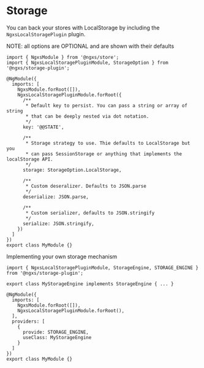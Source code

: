 # Storage

You can back your stores with LocalStorage by including the `NgxsLocalStoragePlugin` plugin.

NOTE: all options are OPTIONAL and are shown with their defaults

```TS
import { NgxsModule } from '@ngxs/store';
import { NgxsLocalStoragePluginModule, StorageOption } from '@ngxs/storage-plugin';

@NgModule({
  imports: [
    NgxsModule.forRoot([]),
    NgxsLocalStoragePluginModule.forRoot({
      /**
       * Default key to persist. You can pass a string or array of string
       * that can be deeply nested via dot notation.
       */
      key: '@@STATE',

      /**
       * Storage strategy to use. Thie defaults to LocalStorage but you
       * can pass SessionStorage or anything that implements the localStorage API.
       */
      storage: StorageOption.LocalStorage,

      /**
       * Custom deseralizer. Defaults to JSON.parse
       */
      deserialize: JSON.parse,

      /**
       * Custom serializer, defaults to JSON.stringify
       */
      serialize: JSON.stringify,
    })
  ]
})
export class MyModule {}
```

Implementing your own storage mechanism

```TS
import { NgxsLocalStoragePluginModule, StorageEngine, STORAGE_ENGINE } from '@ngxs/storage-plugin';

export class MyStorageEngine implements StorageEngine { ... }

@NgModule({
  imports: [
    NgxsModule.forRoot([]),
    NgxsLocalStoragePluginModule.forRoot(),
  ],
  providers: [
    {
      provide: STORAGE_ENGINE,
      useClass: MyStorageEngine
    }
  ]
})
export class MyModule {}
```

